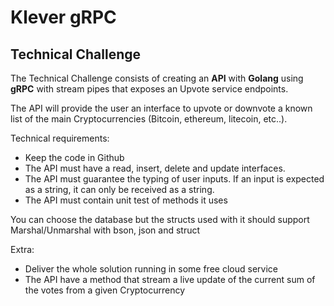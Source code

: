 # Klever gRPC

## Technical Challenge

The Technical Challenge consists of creating an **API** with **Golang** using **gRPC** with stream pipes that exposes an Upvote service endpoints.

The API will provide the user an interface to upvote or downvote a known list of the main Cryptocurrencies (Bitcoin, ethereum, litecoin, etc..).

Technical requirements:

- Keep the code in Github
- The API must have a read, insert, delete and update interfaces.
- The API must guarantee the typing of user inputs. If an input is expected as a string, it can only be received as a string.
- The API must contain unit test of methods it uses

You can choose the database but the structs used with it should support Marshal/Unmarshal with bson, json and struct

Extra:

- Deliver the whole solution running in some free cloud service
- The API have a method that stream a live update of the current sum of the votes from a given Cryptocurrency
